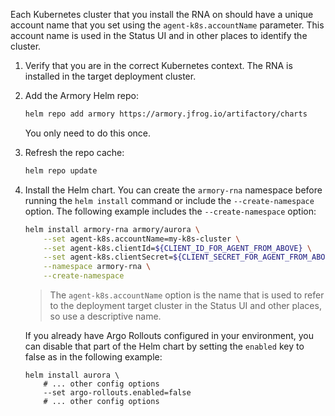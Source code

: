 Each Kubernetes cluster that you install the RNA on should have a unique account name that you set using the `agent-k8s.accountName` parameter. This account name is used in the Status UI and in other places to identify the cluster.

1. Verify that you are in the correct Kubernetes context. The RNA is installed in the target deployment cluster.

2. Add the Armory Helm repo:

   ```bash
   helm repo add armory https://armory.jfrog.io/artifactory/charts
   ```

   You only need to do this once.

3. Refresh the repo cache:

   ```bash
   helm repo update
   ```

4. Install the Helm chart. You can create the `armory-rna` namespace before running the `helm install` command or include the `--create-namespace` option. The following example includes the `--create-namespace` option:

   ```bash
   helm install armory-rna armory/aurora \
       --set agent-k8s.accountName=my-k8s-cluster \
       --set agent-k8s.clientId=${CLIENT_ID_FOR_AGENT_FROM_ABOVE} \
       --set agent-k8s.clientSecret=${CLIENT_SECRET_FOR_AGENT_FROM_ABOVE} \
       --namespace armory-rna \
       --create-namespace
   ```

   > The `agent-k8s.accountName` option is the name that is used to refer to the deployment target cluster in the Status UI and other places, so use a descriptive name.

   If you already have Argo Rollouts configured in your environment, you can disable
   that part of the Helm chart by setting the `enabled` key to false as in the following example:
   
   ```shell
   helm install aurora \
       # ... other config options
       --set argo-rollouts.enabled=false
       # ... other config options
   ```